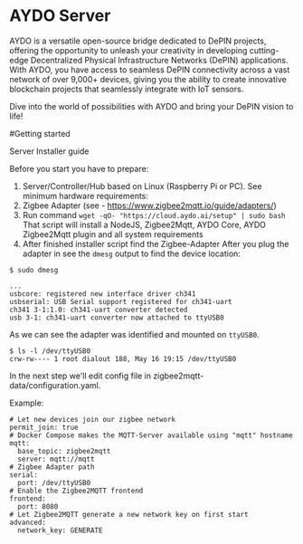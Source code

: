 # AYDO Server

AYDO is a versatile open-source bridge dedicated to DePIN projects, offering the opportunity to unleash your creativity in developing cutting-edge Decentralized Physical Infrastructure Networks (DePIN) applications. With AYDO, you have access to seamless DePIN connectivity across a vast network of over 9,000+ devices, giving you the ability to create innovative blockchain projects that seamlessly integrate with IoT sensors.

Dive into the world of possibilities with AYDO and bring your DePIN vision to life!

#Getting started

Server Installer guide

Before you start you have to prepare:
1. Server/Controller/Hub based on Linux (Raspberry Pi or PC). See minimum hardware requirements:
2. Zigbee Adapter (see - https://www.zigbee2mqtt.io/guide/adapters/)
3. Run command 
`wget -qO- "https://cloud.aydo.ai/setup" | sudo bash`
That script will install a NodeJS, Zigbee2Mqtt, AYDO Core, AYDO Zigbee2Mqtt plugin and all system requirements
4. After finished installer script find the Zigbee-Adapter
After you plug the adapter in see the `dmesg` output to find the device location:
```
$ sudo dmesg

...
usbcore: registered new interface driver ch341
usbserial: USB Serial support registered for ch341-uart
ch341 3-1:1.0: ch341-uart converter detected
usb 3-1: ch341-uart converter now attached to ttyUSB0
```
As we can see the adapter was identified and mounted on `ttyUSB0`.

```
$ ls -l /dev/ttyUSB0
crw-rw---- 1 root dialout 188, May 16 19:15 /dev/ttyUSB0
```

In the next step we'll edit config file in zigbee2mqtt-data/configuration.yaml.

Example:
```
# Let new devices join our zigbee network
permit_join: true
# Docker Compose makes the MQTT-Server available using "mqtt" hostname
mqtt:
  base_topic: zigbee2mqtt
  server: mqtt://mqtt
# Zigbee Adapter path
serial:
  port: /dev/ttyUSB0
# Enable the Zigbee2MQTT frontend
frontend:
  port: 8080
# Let Zigbee2MQTT generate a new network key on first start
advanced:
  network_key: GENERATE
```